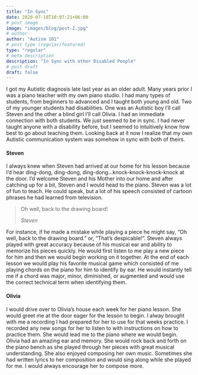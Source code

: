 ```yaml
---
title: "In Sync"
date: 2020-07-18T10:07:21+06:00
# post image
image: "images/blog/post-2.jpg"
# author
author: "Autism 101"
# post type (regular/featured)
type: "regular"
# meta description
description: "In Sync with other Disabled People"
# post draft
draft: false
---
```


I got my Autistic diagnosis late last year as an older adult. Many years prior I was a piano teacher with my own piano studio. I had many types of students, from beginners to advanced and I taught both young and old. Two of my younger students had disabilities. One was an Autistic boy I’ll call Steven and the other a blind girl I’ll call Olivia. I had an immediate connection with both students. We just seemed to be in sync. I had never taught anyone with a disability before, but I seemed to intuitively know how best to go about teaching them. Looking back at it now I realize that my own Autistic communication system was somehow in sync with both of theirs. 

#### Steven

I always knew when Steven had arrived at our home for his lesson because I’d hear ding-dong, ding-dong, ding-dong...knock-knock-knock-knock at the door. I’d welcome Steven and his Mother into our home and after catching up for a bit, Steven and I would head to the piano. Steven was a lot of fun to teach. He could speak, but a lot of his speech consisted of cartoon phrases he had learned from television. 

>Oh well, back to the drawing board!
>
> <cite>Steven</cite>

For instance, if he made a mistake while playing a piece he might say, “Oh well, back to the drawing board.” or, “That’s despicable!”. Steven always played with great accuracy because of his musical ear and ability to memorize his pieces quickly. He would first listen to me play a new piece for him and then we would begin working on it together. At the end of each lesson we would play his favorite musical game which consisted of me playing chords on the piano for him to identify by ear. He would instantly tell me if a chord was major, minor, diminished, or augmented and would use the correct technical term when identifying them.

#### Olivia

I would drive over to Olivia’s house each week for her piano lesson. She would greet me at the door eager for the lesson to begin. I alway brought with me a recording I had prepared for her to use for that weeks practice. I recorded any new songs for her to listen to with instructions on how to practice them. She would lead me to the piano where we would begin. Olivia had an amazing ear and memory. She would rock back and forth on the piano bench as she played through her pieces with great musical understanding. She also enjoyed composing her own music. Sometimes she had written lyrics to her composition and would sing along while she played for me. I would always encourage her to compose more.
